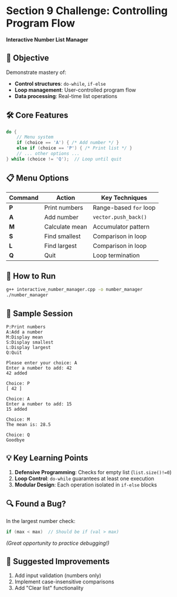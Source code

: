 # Section 9 Challenge: Controlling Program Flow  
**Interactive Number List Manager**  

## 🎯 Objective  
Demonstrate mastery of:  
- **Control structures**: `do-while`, `if-else`  
- **Loop management**: User-controlled program flow  
- **Data processing**: Real-time list operations  

## 🛠️ Core Features  
```cpp
do {
    // Menu system
    if (choice == 'A') { /* Add number */ }
    else if (choice == 'P') { /* Print list */ }
    // ... other options ...
} while (choice != 'Q');  // Loop until quit
```

## 📋 Menu Options  
| Command | Action | Key Techniques |  
|---------|--------|----------------|  
| **P** | Print numbers | Range-based `for` loop |  
| **A** | Add number | `vector.push_back()` |  
| **M** | Calculate mean | Accumulator pattern |  
| **S** | Find smallest | Comparison in loop |  
| **L** | Find largest | Comparison in loop |  
| **Q** | Quit | Loop termination |  

## 🚀 How to Run  
```bash
g++ interactive_number_manager.cpp -o number_manager
./number_manager
```

## 📸 Sample Session  
```
P:Print numbers  
A:Add a number  
M:Display mean  
S:Display smallest  
L:Display largest  
Q:Quit  

Please enter your choice: A
Enter a number to add: 42
42 added

Choice: P
[ 42 ]

Choice: A
Enter a number to add: 15
15 added

Choice: M
The mean is: 28.5

Choice: Q
Goodbye
```

## 💡 Key Learning Points  
1. **Defensive Programming**: Checks for empty list (`list.size()!=0`)  
2. **Loop Control**: `do-while` guarantees at least one execution  
3. **Modular Design**: Each operation isolated in `if-else` blocks  

## 🔍 Found a Bug?  
In the largest number check:  
```cpp
if (max < max)  // Should be if (val > max)
```
*(Great opportunity to practice debugging!)*  

## 📝 Suggested Improvements  
1. Add input validation (numbers only)  
2. Implement case-insensitive comparisons  
3. Add "Clear list" functionality  
